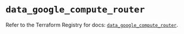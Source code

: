 # `data_google_compute_router`

Refer to the Terraform Registry for docs: [`data_google_compute_router`](https://registry.terraform.io/providers/hashicorp/google/6.25.0/docs/data-sources/compute_router).
